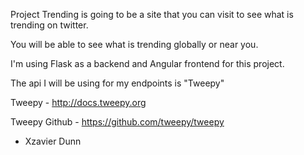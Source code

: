 Project Trending is going to be a site that you can visit to see what is trending on twitter.

You will be able to see what is trending globally or near you.

I'm using Flask as a backend and Angular frontend for this project.

The api I will be using for my endpoints is "Tweepy"

Tweepy - http://docs.tweepy.org

Tweepy Github - https://github.com/tweepy/tweepy

- Xzavier Dunn